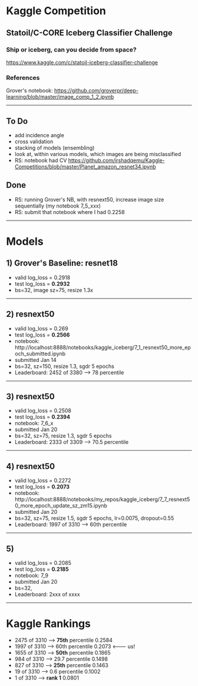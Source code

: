 # Kaggle Competition


## Statoil/C-CORE Iceberg Classifier Challenge
### Ship or iceberg, can you decide from space?

https://www.kaggle.com/c/statoil-iceberg-classifier-challenge  

### References
Grover's notebook:  https://github.com/groverpr/deep-learning/blob/master/image_comp_1_2.ipynb

---
## To Do
- add incidence angle
- cross validation
- stacking of models (ensembling)
- look at, within various models, which images are being misclassified
- RS: notebook had CV  https://github.com/irshadqemu/Kaggle-Competitions/blob/master/Planet_amazon_resnet34.ipynb

## Done
- RS: running Grover's NB, with resnext50, increase image size sequentially (my notebook 7_5_xxx)
- RS: submit that notebook where I had 0.2258

---
# Models

## 1)  Grover's Baseline:  resnet18
* valid log_loss = 0.2918
* test  log_loss = **0.2932**  
* bs=32, image sz=75, resize 1.3x

---
## 2)  resnext50
* valid log_loss = 0.269
* test  log_loss = **0.2566**  
* notebook:  http://localhost:8888/notebooks/kaggle_iceberg/7_1_resnext50_more_epoch_submitted.ipynb
* submitted Jan 14
* bs=32, sz=150, resize 1.3, sgdr 5 epochs
* Leaderboard:  2452 of 3380 --> 78 percentile

---
## 3)  resnext50
* valid log_loss = 0.2508
* test  log_loss = **0.2394**  
* notebook:  7_6_x
* submitted Jan 20
* bs=32, sz=75, resize 1.3, sgdr 5 epochs
* Leaderboard:  2333 of 3309 --> 70.5 percentile

---
## 4)  resnext50
* valid log_loss = 0.2272
* test  log_loss = **0.2073**  
* notebook:  http://localhost:8888/notebooks/my_repos/kaggle_iceberg/7_7_resnext50_more_epoch_update_sz_zm15.ipynb
* submitted Jan 20
* bs=32, sz=75, resize 1.5, sgdr 5 epochs, lr=0.0075, dropout=0.55
* Leaderboard:  1997 of 3310 --> 60th percentile

---
## 5)  
* valid log_loss = 0.2085
* test  log_loss = **0.2185**  
* notebook:  7_9
* submitted Jan 20
* bs=32,
* Leaderboard:  2xxx of xxxx

---

# Kaggle Rankings
- 2475 of 3310 --> **75th** percentile 0.2584
- 1997 of 3310 --> 60th percentile 0.2073   <--- us!
- 1655 of 3310 --> **50th** percentile 0.1865
- 984 of 3310 --> 29.7 percentile 0.1498
- 827 of 3310 --> **25th** percentile 0.1463
- 19 of 3310 --> 0.6 percentile 0.1002
- 1 of 3310 --> **rank 1** 0.0801  
    
    
    
    
